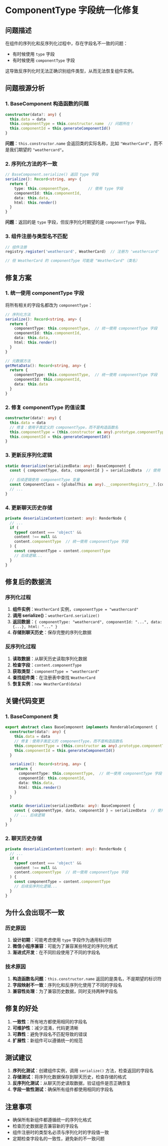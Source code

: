 # ComponentType 字段统一化修复

## 问题描述

在组件的序列化和反序列化过程中，存在字段名不一致的问题：
- 有时候使用 `type` 字段
- 有时候使用 `componentType` 字段

这导致反序列化时无法正确识别组件类型，从而无法恢复组件实例。

## 问题根源分析

### 1. BaseComponent 构造函数的问题

```typescript
constructor(data?: any) {
  this.data = data
  this.componentType = this.constructor.name  // 问题所在！
  this.componentId = this.generateComponentId()
}
```

**问题**：`this.constructor.name` 会返回类的实际名称，比如 `"WeatherCard"`，而不是我们期望的 `"weathercard"`。

### 2. 序列化方法的不一致

```typescript
// BaseComponent.serialize() 返回 type 字段
serialize(): Record<string, any> {
  return {
    type: this.componentType,        // 使用 type 字段
    componentId: this.componentId,
    data: this.data,
    html: this.render()
  }
}
```

**问题**：返回的是 `type` 字段，但反序列化时期望的是 `componentType` 字段。

### 3. 组件注册与类型名不匹配

```typescript
// 组件注册
registry.register('weathercard', WeatherCard)  // 注册为 'weathercard'

// 但 WeatherCard 的 componentType 可能是 "WeatherCard"（类名）
```

## 修复方案

### 1. 统一使用 componentType 字段

将所有相关的字段名都改为 `componentType`：

```typescript
// 序列化方法
serialize(): Record<string, any> {
  return {
    componentType: this.componentType,  // 统一使用 componentType 字段
    componentId: this.componentId,
    data: this.data,
    html: this.render()
  }
}

// 元数据方法
getMetaData(): Record<string, any> {
  return {
    componentType: this.componentType,  // 统一使用 componentType 字段
    componentId: this.componentId,
    data: this.data
  }
}
```

### 2. 修复 componentType 的值设置

```typescript
constructor(data?: any) {
  this.data = data
  // 修复：使用子类定义的 componentType，而不是构造函数名
  this.componentType = (this.constructor as any).prototype.componentType || this.constructor.name
  this.componentId = this.generateComponentId()
}
```

### 3. 更新反序列化逻辑

```typescript
static deserialize(serializedData: any): BaseComponent {
  const { componentType, data, componentId } = serializedData  // 使用 componentType 字段
  
  // 后续逻辑使用 componentType 变量
  const ComponentClass = (globalThis as any).__componentRegistry__?.[componentType]
  // ...
}
```

### 4. 更新聊天历史存储

```typescript
private deserializeContent(content: any): RenderNode {
  // ...
  if (
    typeof content === 'object' &&
    content !== null &&
    content.componentType  // 统一使用 componentType 字段
  ) {
    const componentType = content.componentType
    // 后续逻辑...
  }
}
```

## 修复后的数据流

### 序列化过程

1. **组件实例**：`WeatherCard` 实例，`componentType = "weathercard"`
2. **调用 serialize()**：`weatherCard.serialize()`
3. **返回数据**：`{ componentType: "weathercard", componentId: "...", data: {...}, html: "..." }`
4. **存储到聊天历史**：保存完整的序列化数据

### 反序列化过程

1. **读取数据**：从聊天历史读取序列化数据
2. **检查字段**：`content.componentType`
3. **获取类型**：`componentType = "weathercard"`
4. **查找组件类**：在注册表中查找 `WeatherCard`
5. **恢复实例**：`new WeatherCard(data)`

## 关键代码变更

### 1. BaseComponent 类

```typescript
export abstract class BaseComponent implements RenderableComponent {
  constructor(data?: any) {
    this.data = data
    // 修复：使用子类定义的 componentType，而不是构造函数名
    this.componentType = (this.constructor as any).prototype.componentType || this.constructor.name
    this.componentId = this.generateComponentId()
  }

  serialize(): Record<string, any> {
    return {
      componentType: this.componentType,  // 统一使用 componentType 字段
      componentId: this.componentId,
      data: this.data,
      html: this.render()
    }
  }

  static deserialize(serializedData: any): BaseComponent {
    const { componentType, data, componentId } = serializedData  // 使用 componentType 字段
    // ... 后续逻辑
  }
}
```

### 2. 聊天历史存储

```typescript
private deserializeContent(content: any): RenderNode {
  // ...
  if (
    typeof content === 'object' &&
    content !== null &&
    content.componentType  // 统一使用 componentType 字段
  ) {
    const componentType = content.componentType
    // 后续反序列化逻辑...
  }
}
```

## 为什么会出现不一致

### 历史原因

1. **设计初期**：可能考虑使用 `type` 字段作为通用标识符
2. **微信小程序兼容**：可能为了兼容某些特定的序列化格式
3. **渐进式开发**：在不同阶段使用了不同的字段名

### 技术原因

1. **构造函数名问题**：`this.constructor.name` 返回的是类名，不是期望的标识符
2. **字段映射不一致**：序列化和反序列化使用了不同的字段名
3. **兼容性处理**：为了兼容历史数据，同时支持两种字段名

## 修复的好处

1. **一致性**：所有地方都使用相同的字段名
2. **可维护性**：减少混淆，代码更清晰
3. **可靠性**：避免字段名不匹配导致的错误
4. **扩展性**：新组件可以遵循统一的规范

## 测试建议

1. **序列化测试**：创建组件实例，调用 `serialize()` 方法，检查返回的字段名
2. **存储测试**：将序列化数据保存到聊天历史，检查存储的格式
3. **反序列化测试**：从聊天历史读取数据，验证组件是否正确恢复
4. **字段一致性测试**：确保所有组件都使用相同的字段名

## 注意事项

- 确保所有新组件都遵循统一的序列化格式
- 检查历史数据是否兼容新的字段名
- 组件注册时的类型名必须与序列化时的字段值一致
- 定期检查字段名的一致性，避免新的不一致问题
